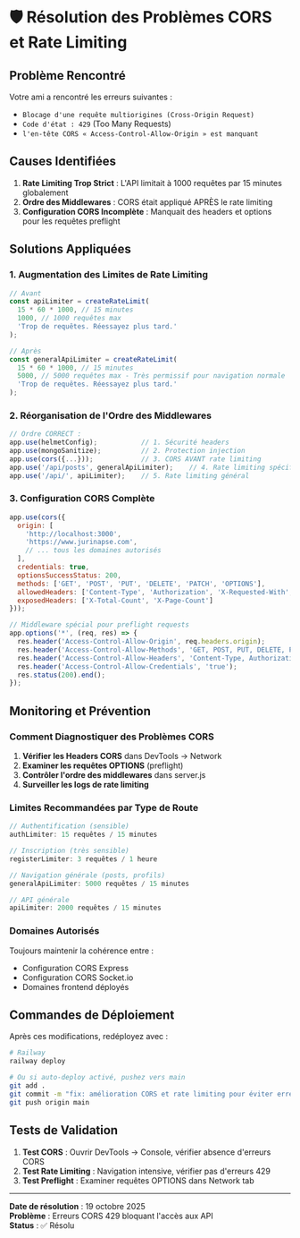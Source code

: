 # 🛡️ Résolution des Problèmes CORS et Rate Limiting

## Problème Rencontré

Votre ami a rencontré les erreurs suivantes :
- `Blocage d'une requête multiorigines (Cross-Origin Request)` 
- `Code d'état : 429` (Too Many Requests)
- `l'en-tête CORS « Access-Control-Allow-Origin » est manquant`

## Causes Identifiées

1. **Rate Limiting Trop Strict** : L'API limitait à 1000 requêtes par 15 minutes globalement
2. **Ordre des Middlewares** : CORS était appliqué APRÈS le rate limiting
3. **Configuration CORS Incomplète** : Manquait des headers et options pour les requêtes preflight

## Solutions Appliquées

### 1. Augmentation des Limites de Rate Limiting

```javascript
// Avant
const apiLimiter = createRateLimit(
  15 * 60 * 1000, // 15 minutes
  1000, // 1000 requêtes max
  'Trop de requêtes. Réessayez plus tard.'
);

// Après
const generalApiLimiter = createRateLimit(
  15 * 60 * 1000, // 15 minutes
  5000, // 5000 requêtes max - Très permissif pour navigation normale
  'Trop de requêtes. Réessayez plus tard.'
);
```

### 2. Réorganisation de l'Ordre des Middlewares

```javascript
// Ordre CORRECT :
app.use(helmetConfig);           // 1. Sécurité headers
app.use(mongoSanitize);          // 2. Protection injection
app.use(cors({...}));            // 3. CORS AVANT rate limiting
app.use('/api/posts', generalApiLimiter);    // 4. Rate limiting spécifique
app.use('/api/', apiLimiter);    // 5. Rate limiting général
```

### 3. Configuration CORS Complète

```javascript
app.use(cors({
  origin: [
    'http://localhost:3000', 
    'https://www.jurinapse.com',
    // ... tous les domaines autorisés
  ],
  credentials: true,
  optionsSuccessStatus: 200,
  methods: ['GET', 'POST', 'PUT', 'DELETE', 'PATCH', 'OPTIONS'],
  allowedHeaders: ['Content-Type', 'Authorization', 'X-Requested-With', 'Accept', 'Origin'],
  exposedHeaders: ['X-Total-Count', 'X-Page-Count']
}));

// Middleware spécial pour preflight requests
app.options('*', (req, res) => {
  res.header('Access-Control-Allow-Origin', req.headers.origin);
  res.header('Access-Control-Allow-Methods', 'GET, POST, PUT, DELETE, PATCH, OPTIONS');
  res.header('Access-Control-Allow-Headers', 'Content-Type, Authorization, X-Requested-With, Accept, Origin');
  res.header('Access-Control-Allow-Credentials', 'true');
  res.status(200).end();
});
```

## Monitoring et Prévention

### Comment Diagnostiquer des Problèmes CORS

1. **Vérifier les Headers CORS** dans DevTools → Network
2. **Examiner les requêtes OPTIONS** (preflight)
3. **Contrôler l'ordre des middlewares** dans server.js
4. **Surveiller les logs de rate limiting**

### Limites Recommandées par Type de Route

```javascript
// Authentification (sensible)
authLimiter: 15 requêtes / 15 minutes

// Inscription (très sensible)  
registerLimiter: 3 requêtes / 1 heure

// Navigation générale (posts, profils)
generalApiLimiter: 5000 requêtes / 15 minutes

// API générale
apiLimiter: 2000 requêtes / 15 minutes
```

### Domaines Autorisés

Toujours maintenir la cohérence entre :
- Configuration CORS Express
- Configuration CORS Socket.io
- Domaines frontend déployés

## Commandes de Déploiement

Après ces modifications, redéployez avec :

```bash
# Railway
railway deploy

# Ou si auto-deploy activé, pushez vers main
git add .
git commit -m "fix: amélioration CORS et rate limiting pour éviter erreurs 429"
git push origin main
```

## Tests de Validation

1. **Test CORS** : Ouvrir DevTools → Console, vérifier absence d'erreurs CORS
2. **Test Rate Limiting** : Navigation intensive, vérifier pas d'erreurs 429
3. **Test Preflight** : Examiner requêtes OPTIONS dans Network tab

---

**Date de résolution** : 19 octobre 2025  
**Problème** : Erreurs CORS 429 bloquant l'accès aux API  
**Status** : ✅ Résolu